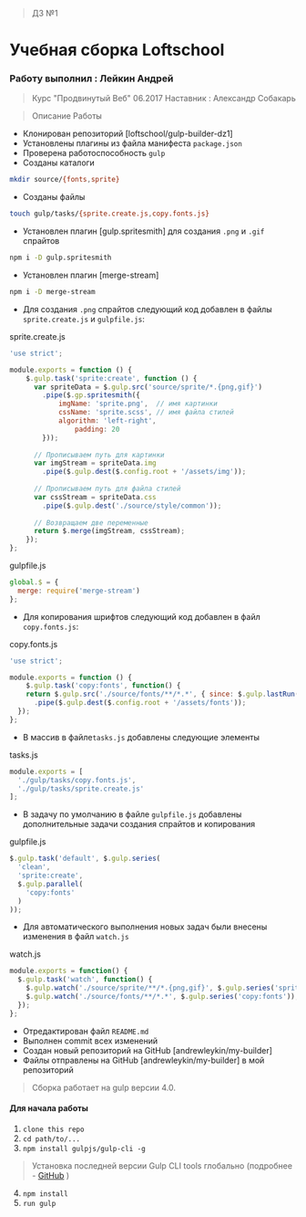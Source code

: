 > ДЗ №1

# Учебная сборка Loftschool


### Работу выполнил : Лейкин Андрей

>Курс "Продвинутый Веб" 06.2017
>Наставник : Александр Собакарь

>Описание Работы

- Клонирован репозиторий [loftschool/gulp-builder-dz1]
- Установлены плагины из файла манифеста `package.json`
- Проверена работоспособность `gulp`
- Созданы каталоги
```bash
mkdir source/{fonts,sprite}
```
- Созданы файлы
```bash
touch gulp/tasks/{sprite.create.js,copy.fonts.js}
```
- Установлен плагин [gulp.spritesmith] для создания `.png` и `.gif` спрайтов
```bash
npm i -D gulp.spritesmith
```
- Установлен плагин [merge-stream]
```bash
npm i -D merge-stream
```
- Для создания `.png` спрайтов следующий код добавлен в файлы `sprite.create.js` и `gulpfile.js`:

sprite.create.js
```js
'use strict';

module.exports = function () {
	$.gulp.task('sprite:create', function () {
	  var spriteData = $.gulp.src('source/sprite/*.{png,gif}')
		.pipe($.gp.spritesmith({
			imgName: 'sprite.png',	// имя картинки
			cssName: 'sprite.scss',	// имя файла стилей
	  		algorithm: 'left-right',
      			padding: 20
	  	}));
	
	  // Прописываем путь для картинки
	  var imgStream = spriteData.img
		.pipe($.gulp.dest($.config.root + '/assets/img'));
		
	  // Прописываем путь для файла стилей
	  var cssStream = spriteData.css
		.pipe($.gulp.dest('./source/style/common'));
	 
	  // Возвращаем две переменные
	  return $.merge(imgStream, cssStream);
	});
};

```

gulpfile.js
```js
global.$ = {
  merge: require('merge-stream')
};
```

- Для копирования шрифтов следующий код добавлен в файл `copy.fonts.js`:

copy.fonts.js
```js
'use strict';

module.exports = function () {
	$.gulp.task('copy:fonts', function() {
    return $.gulp.src('./source/fonts/**/*.*', { since: $.gulp.lastRun('copy:fonts') }) // копируем только вновь добавленные шрифты
      .pipe($.gulp.dest($.config.root + '/assets/fonts'));
  });
};
```

- В массив в файле`tasks.js` добавлены следующие элементы

tasks.js

```js
module.exports = [
  './gulp/tasks/copy.fonts.js',
  './gulp/tasks/sprite.create.js'
];
```

- В задачу по умолчанию в файле `gulpfile.js` добавлены дополнительные задачи создания спрайтов и копирования

gulpfile.js
```js
$.gulp.task('default', $.gulp.series(
  'clean',
  'sprite:create',
  $.gulp.parallel(
    'copy:fonts'
  )
));
```

- Для автоматического выполнения новых задач были внесены изменения в файл `watch.js`

watch.js
```js
module.exports = function() {
  $.gulp.task('watch', function() {
    $.gulp.watch('./source/sprite/**/*.{png,gif}', $.gulp.series('sprite:create'));
    $.gulp.watch('./source/fonts/**/*.*', $.gulp.series('copy:fonts'));
  });
};
```
- Отредактирован файл `README.md`
- Выполнен commit всех изменений
- Создан новый репозиторий на GitHub [andrewleykin/my-builder]
- Файлы отправлены на GitHub [andrewleykin/my-builder] в мой репозиторий




> Сборка работает на gulp версии 4.0. 
#### Для начала работы

1. ```clone this repo```
2. ```cd path/to/...```
3. ```npm install gulpjs/gulp-cli -g```  
> Установка последней версии Gulp CLI tools глобально (подробнее - [GitHub](https://github.com/gulpjs/gulp/blob/4.0/docs/getting-started.md) )

4. ```npm install```
6. ```run gulp``` 

